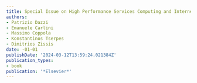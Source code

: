 ```yaml
---
title: Special Issue on High Performance Services Computing and Internet Technologies
authors:
- Patrizio Dazzi
- Emanuele Carlini
- Massimo Coppola
- Konstantinos Tserpes
- Dimitrios Zissis
date: -01-01
publishDate: '2024-03-12T13:59:24.021384Z'
publication_types:
- book
publication: '*Elsevier*'
---
```

